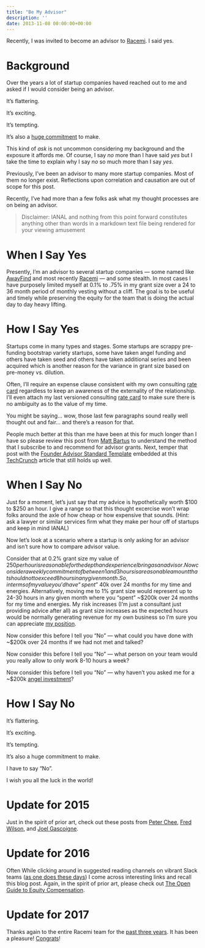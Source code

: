 ```yaml
---
title: "Be My Advisor"
description: ''
date: 2013-11-08 00:00:00+00:00
---
```


Recently, I was invited to become an advisor to [Racemi](http://www.racemi.com/). I said yes.

Background
==========

Over the years a lot of startup companies haved reached out to me and asked if I would consider being an advisor.

It’s flattering.

It’s exciting.

It’s tempting.

It’s also a [huge commitment](http://learntoduck.net/advisors-stop-screwing-startups) to make.

This kind of *ask* is not uncommon considering my background and the exposure it affords me. Of course, I say *no* more than I have said *yes* but I take the time to explain why I say *no* so much more than I say *yes*.

Previously, I’ve been an advisor to many more startup companies. Most of them no longer exist. Reflections upon correlation and causation are out of scope for this post.

Recently, I’ve had more than a few folks ask what my thought processes are on being an advisor.


> Disclaimer: IANAL and nothing from this point forward constitutes anything other than words in a markdown text file being rendered for your viewing amusement
> 
> 

When I Say Yes
==============

Presently, I’m an advisor to several startup companies — some named like [AwayFind](http://awayfind.com/) and most recently [Racemi](http://www.racemi.com/) — and some stealth. In most cases I have purposely limited myself at 0.1% to .75% in my grant size over a 24 to 36 month period of monthly vesting without a cliff. The goal is to be useful and timely while preserving the equity for the team that is doing the actual day to day heavy lifting.

How I Say Yes
=============

Startups come in many types and stages. Some startups are scrappy pre-funding bootstrap variety startups, some have taken angel funding and others have taken seed and others have taken additional series and been acquired which is another reason for the variance in grant size based on pre-money vs. dilution.

Often, I’ll require an expense clause consistent with my own consulting [rate card](https://www.saastr.com/on-paying-your-mentors-and-advisors-the-2-5x-rule/) regardless to keep an awareness of the externality of the relationship. I’ll even attach my last versioned consulting [rate card](https://www.saastr.com/on-paying-your-mentors-and-advisors-the-2-5x-rule/) to make sure there is no ambiguity as to the value of my time.

You might be saying… wow, those last few paragraphs sound really well thought out and fair… and there’s a reason for that.

People much better at this than me have been at this for much longer than I have so please review this post from [Matt Bartus](http://www.mattbartus.com/employees-advisors-consultants/advice-on-advisor-option-grants/) to understand the method that I subscribe to and recommend for advisor grants. Next, temper that post with the [Founder Advisor Standard Template](http://www.scribd.com/embeds/65202818/content?start_page=1&view_mode=list&access_key=key-2bn37qt45rpsd2gmvvaj) embedded at this [TechCrunch](http://techcrunch.com/2011/09/22/free-startup-docs-how-much-equity-should-advisors-get/) article that still holds up well.

When I Say No
=============

Just for a moment, let’s just say that my advice is hypothetically worth $100 to $250 an hour. I give a range so that this thought excercise won’t wrap folks around the axle of how cheap or how expensive that sounds. (Hint: ask a lawyer or similar services firm what they make per hour off of startups and keep in mind IANAL)

Now let’s look at a scenario where a startup is only asking for an advisor and isn’t sure how to compare advisor value.

Consider that at 0.2% grant size my value of $250 per hour is reasonable for the depth and experience I bring as an advisor. Now consider a weekly commitment of between 1 and 3 hours is a reasonable amount that should not to exceed 8 hours in any given month. So, in terms of my value you’d have “spent” ~$40k over 24 months for my time and energies. Alternatively, moving me to 1% grant size would represent up to 24-30 hours in any given month where you “spent” ~$200k over 24 months for my time and energies. My risk increases (I’m just a consultant just providing advice after all) as grant size increases as the expected hours would be normally generating revenue for my own business so I’m sure you can appreciate [my position](http://marcoullier.com/blog/2011/09/advisors-do-it-for-love/).

Now consider this before I tell you “No” — what could you have done with ~$200k over 24 months if we had not met and talked?

Now consider this before I tell you “No” — what person on your team would you really allow to only work 8-10 hours a week?

Now consider this before I tell you “No” — why haven’t you asked me for a ~$200k [angel investment](https://angel.co/JayCuthrell)?

How I Say No
============

It’s flattering.

It’s exciting.

It’s tempting.

It’s also a huge commitment to make.

I have to say “No”.

I wish you all the luck in the world!

Update for 2015
===============

Just in the spirit of prior art, check out these posts from [Peter Chee](http://thinkspace.com/how-to-divide-equity-to-startup-founders-advisors-and-employees/), [Fred Wilson](http://avc.com/2010/11/employee-equity-how-much/), and [Joel Gascoigne](https://open.bufferapp.com/buffer-open-equity-formula/).

Update for 2016
===============

Often While clicking around in suggested reading channels on vibrant Slack teams ([as one does these days](http://community.emccode.com/)) I come across interesting links and recall this blog post. Again, in the spirit of prior art, please check out [The Open Guide to Equity Compensation](https://github.com/jlevy/og-equity-compensation).

Update for 2017
===============

Thanks again to the entire Racemi team for the [past three years](https://www.businesswire.com/news/home/20160602006488/en/CSC-and-Racemi-Form-Strategic-Collaboration-to-Accelerate-Enterprise-Migration-to-the-Cloud). It has been a pleasure! [Congrats](https://www.dxc.technology/investor_relations/insights/141471-2017_annual_report)!

